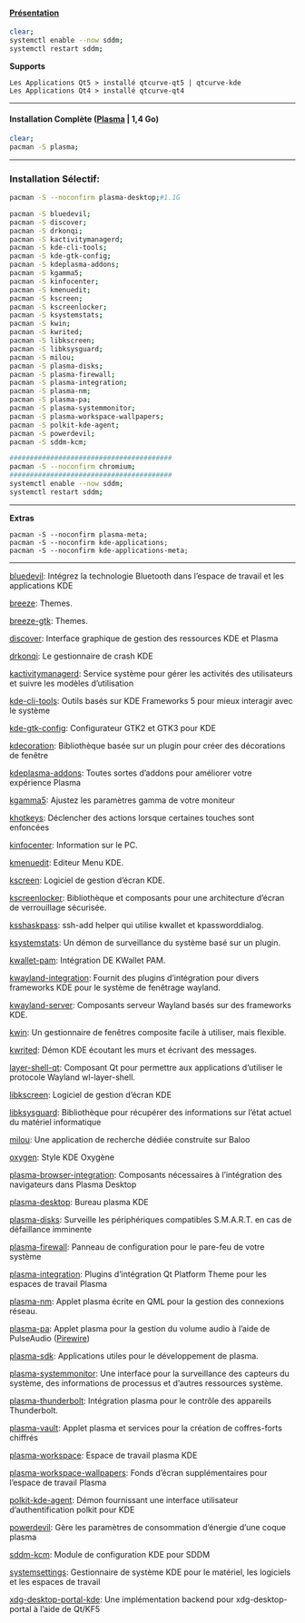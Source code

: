 #### [Présentation](https://kde.org/plasma-desktop/)
```bash
clear;
systemctl enable --now sddm;
systemctl restart sddm;
```

**Supports**
```
Les Applications Qt5 > installé qtcurve-qt5 | qtcurve-kde 
Les Applications Qt4 > installé qtcurve-qt4
```

-------------------------------------------------------------------------------------------------------------------------------------
#### Installation Complète ([Plasma](https://wiki.archlinux.fr/KDE) | 1,4 Go) 
```bash
clear;
pacman -S plasma;
```
-------------------------------------------------------------------------------------------------------------------------------------
### Installation Sélectif:
```bash
pacman -S --noconfirm plasma-desktop;#1.1G

pacman -S bluedevil;
pacman -S discover;
pacman -S drkonqi;
pacman -S kactivitymanagerd;
pacman -S kde-cli-tools;
pacman -S kde-gtk-config;
pacman -S kdeplasma-addons;
pacman -S kgamma5;
pacman -S kinfocenter;
pacman -S kmenuedit;
pacman -S kscreen;
pacman -S kscreenlocker;
pacman -S ksystemstats;
pacman -S kwin;
pacman -S kwrited;
pacman -S libkscreen;
pacman -S libksysguard;
pacman -S milou;
pacman -S plasma-disks;
pacman -S plasma-firewall;
pacman -S plasma-integration;
pacman -S plasma-nm;
pacman -S plasma-pa;
pacman -S plasma-systemmonitor;
pacman -S plasma-workspace-wallpapers;
pacman -S polkit-kde-agent;
pacman -S powerdevil;
pacman -S sddm-kcm;

########################################
pacman -S --noconfirm chromium;
########################################
systemctl enable --now sddm;
systemctl restart sddm;
```

-------------------------------------------------------------------------------------------------------------------------------------
**Extras**
```
pacman -S --noconfirm plasma-meta;
pacman -S --noconfirm kde-applications;
pacman -S --noconfirm kde-applications-meta;
```

-------------------------------------------------------------------------------------------------------------------------------------
[bluedevil](https://archlinux.org/packages/extra/x86_64/bluedevil/): Intégrez la technologie Bluetooth dans l’espace de travail et les applications KDE

[breeze](https://archlinux.org/packages/kde-unstable/x86_64/breeze/): Themes.

[breeze-gtk](https://archlinux.org/packages/extra/any/breeze-gtk/): Themes.

[discover](https://archlinux.org/packages/extra/x86_64/discover/): Interface graphique de gestion des ressources KDE et Plasma

[drkonqi](https://archlinux.org/packages/extra/x86_64/drkonqi/): Le gestionnaire de crash KDE

[kactivitymanagerd](https://archlinux.org/packages/extra/x86_64/kactivitymanagerd/): Service système pour gérer les activités des utilisateurs et suivre les modèles d’utilisation

[kde-cli-tools](https://archlinux.org/packages/extra/x86_64/kde-cli-tools/): Outils basés sur KDE Frameworks 5 pour mieux interagir avec le système

[kde-gtk-config](https://archlinux.org/packages/extra/x86_64/kde-gtk-config/): Configurateur GTK2 et GTK3 pour KDE

[kdecoration](https://archlinux.org/packages/extra/x86_64/kdecoration/): Bibliothèque basée sur un plugin pour créer des décorations de fenêtre

[kdeplasma-addons](https://archlinux.org/packages/extra/x86_64/kdeplasma-addons/): Toutes sortes d’addons pour améliorer votre expérience Plasma

[kgamma5](https://archlinux.org/packages/extra/x86_64/kgamma5/): Ajustez les paramètres gamma de votre moniteur

[khotkeys](https://archlinux.org/packages/extra/x86_64/khotkeys/): Déclencher des actions lorsque certaines touches sont enfoncées

[kinfocenter](https://archlinux.org/packages/extra/x86_64/kinfocenter/): Information sur le PC.

[kmenuedit](https://archlinux.org/packages/extra/x86_64/kmenuedit/): Editeur Menu KDE.

[kscreen](https://archlinux.org/packages/extra/x86_64/kscreen/): Logiciel de gestion d’écran KDE.

[kscreenlocker](https://archlinux.org/packages/extra/x86_64/kscreenlocker/): Bibliothèque et composants pour une architecture d’écran de verrouillage sécurisée.

[ksshaskpass](https://archlinux.org/packages/extra/x86_64/ksshaskpass/): ssh-add helper qui utilise kwallet et kpassworddialog.

[ksystemstats](https://archlinux.org/packages/extra/x86_64/ksystemstats/): Un démon de surveillance du système basé sur un plugin.

[kwallet-pam](https://archlinux.org/packages/extra/x86_64/kwallet-pam/): Intégration DE KWallet PAM.

[kwayland-integration](https://archlinux.org/packages/extra/x86_64/kwayland-integration/): Fournit des plugins d’intégration pour divers frameworks KDE pour le système de fenêtrage wayland.

[kwayland-server](https://archlinux.org/packages/extra/x86_64/kwayland-server/): Composants serveur Wayland basés sur des frameworks KDE.

[kwin](https://archlinux.org/packages/extra/x86_64/kwin/): Un gestionnaire de fenêtres composite facile à utiliser, mais flexible.

[kwrited](https://archlinux.org/packages/extra/x86_64/kwrited/): Démon KDE écoutant les murs et écrivant des messages.


[layer-shell-qt](https://archlinux.org/packages/extra/x86_64/layer-shell-qt/): Composant Qt pour permettre aux applications d’utiliser le protocole Wayland wl-layer-shell.

[libkscreen](https://archlinux.org/packages/extra/x86_64/libkscreen/): Logiciel de gestion d’écran KDE

[libksysguard](https://archlinux.org/packages/extra/x86_64/libksysguard/): Bibliothèque pour récupérer des informations sur l’état actuel du matériel informatique

[milou](https://archlinux.org/packages/extra/x86_64/milou/): Une application de recherche dédiée construite sur Baloo

[oxygen](https://archlinux.org/packages/extra/x86_64/oxygen/): Style KDE Oxygène


[plasma-browser-integration](https://archlinux.org/packages/extra/x86_64/plasma-browser-integration/): Composants nécessaires à l’intégration des navigateurs dans Plasma Desktop

[plasma-desktop](https://archlinux.org/packages/extra/x86_64/plasma-desktop/): Bureau plasma KDE

[plasma-disks](https://archlinux.org/packages/extra/x86_64/plasma-disks/): Surveille les périphériques compatibles S.M.A.R.T. en cas de défaillance imminente

[plasma-firewall](https://archlinux.org/packages/extra/x86_64/plasma-firewall/): Panneau de configuration pour le pare-feu de votre système

[plasma-integration](https://archlinux.org/packages/extra/x86_64/plasma-integration/): Plugins d’intégration Qt Platform Theme pour les espaces de travail Plasma

[plasma-nm](https://archlinux.org/packages/extra/x86_64/plasma-nm/): Applet plasma écrite en QML pour la gestion des connexions réseau.

[plasma-pa](https://archlinux.org/packages/extra/x86_64/plasma-pa/): Applet plasma pour la gestion du volume audio à l’aide de PulseAudio ([Pirewire](https://www.reddit.com/r/kde/comments/nj8c97/plasma_audio_applet_for_pipewire/))

[plasma-sdk](https://archlinux.org/packages/extra/x86_64/plasma-sdk): Applications utiles pour le développement de plasma.

[plasma-systemmonitor](https://archlinux.org/packages/extra/x86_64/plasma-systemmonitor): Une interface pour la surveillance des capteurs du système, des informations de processus et d’autres ressources système.

[plasma-thunderbolt](https://archlinux.org/packages/extra/x86_64/plasma-thunderbolt): Intégration plasma pour le contrôle des appareils Thunderbolt.

[plasma-vault](https://archlinux.org/packages/extra/x86_64/plasma-vault): Applet plasma et services pour la création de coffres-forts chiffrés

[plasma-workspace](https://archlinux.org/packages/extra/x86_64/plasma-workspace): Espace de travail plasma KDE

[plasma-workspace-wallpapers](https://archlinux.org/packages/extra/x86_64/plasma-workspace-wallpapers): Fonds d’écran supplémentaires pour l’espace de travail Plasma

[polkit-kde-agent](https://archlinux.org/packages/extra/x86_64/polkit-kde-agent): Démon fournissant une interface utilisateur d’authentification polkit pour KDE

[powerdevil](https://archlinux.org/packages/extra/x86_64/powerdevil): Gère les paramètres de consommation d’énergie d’une coque plasma

[sddm-kcm](https://archlinux.org/packages/extra/x86_64/sddm-kcm): Module de configuration KDE pour SDDM

[systemsettings](https://archlinux.org/packages/extra/x86_64/systemsettings): Gestionnaire de système KDE pour le matériel, les logiciels et les espaces de travail

[xdg-desktop-portal-kde](https://archlinux.org/packages/extra/x86_64/xdg-desktop-portal-): Une implémentation backend pour xdg-desktop-portal à l’aide de Qt/KF5
